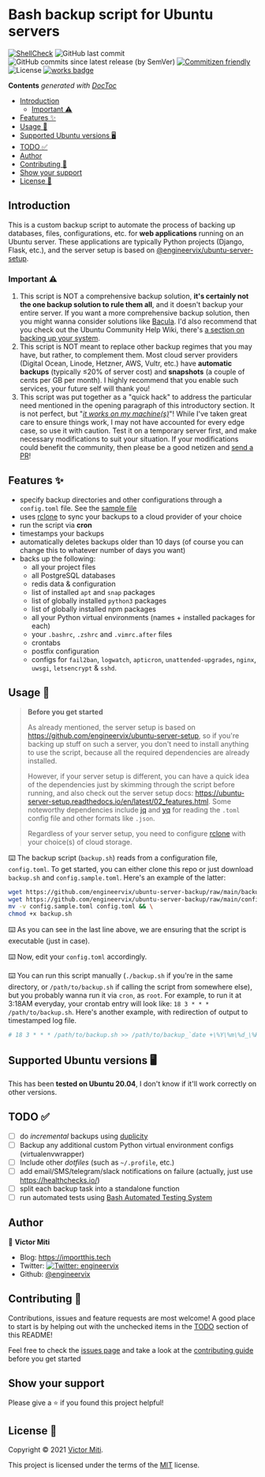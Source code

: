 # Bash backup script for Ubuntu servers

[![ShellCheck](https://github.com/engineervix/ubuntu-server-backup/actions/workflows/main.yml/badge.svg)](https://github.com/engineervix/ubuntu-server-backup/actions/workflows/main.yml)
![GitHub last commit](https://img.shields.io/github/last-commit/engineervix/ubuntu-server-backup)
![GitHub commits since latest release (by SemVer)](https://img.shields.io/github/commits-since/engineervix/ubuntu-server-backup/latest/main)
[![Commitizen friendly](https://img.shields.io/badge/commitizen-friendly-brightgreen.svg)](http://commitizen.github.io/cz-cli/)
![License](https://img.shields.io/github/license/engineervix/ubuntu-server-backup)
[![works badge](https://cdn.jsdelivr.net/gh/nikku/works-on-my-machine@v0.2.0/badge.svg)](https://github.com/nikku/works-on-my-machine)

<!-- START doctoc generated TOC please keep comment here to allow auto update -->
<!-- DON'T EDIT THIS SECTION, INSTEAD RE-RUN doctoc TO UPDATE -->
**Contents**  *generated with [DocToc](https://github.com/thlorenz/doctoc)*

- [Introduction](#introduction)
  - [Important ⚠️](#important-)
- [Features ✨](#features-)
- [Usage 🚀](#usage-)
- [Supported Ubuntu versions 🖥️](#supported-ubuntu-versions-)
- [TODO ✅](#todo-)
- [Author](#author)
- [Contributing 🤝](#contributing-)
- [Show your support](#show-your-support)
- [License 📝](#license-)

<!-- END doctoc generated TOC please keep comment here to allow auto update -->

## Introduction

This is a custom backup script to automate the process of backing up databases, files, configurations, etc. for **web applications** running on an Ubuntu server. These applications are typically Python projects (Django, Flask, etc.), and the server setup is based on [@engineervix/ubuntu-server-setup](https://github.com/engineervix/ubuntu-server-setup).

### Important ⚠️

1. This script is NOT a comprehensive backup solution, **it's certainly not the one backup solution to rule them all**, and it doesn't backup your entire server. If you want a more comprehensive backup solution, then you might wanna consider solutions like [Bacula](https://www.bacula.org/). I'd also recommend that you check out the Ubuntu Community Help Wiki, there's [a section on backing up your system](https://help.ubuntu.com/community/BackupYourSystem).
2. This script is NOT meant to replace other backup regimes that you may have, but rather, to complement them. Most cloud server providers (Digital Ocean, Linode, Hetzner, AWS, Vultr, etc.) have **automatic backups** (typically ≤20% of server cost) and **snapshots** (a couple of cents per GB per month). I highly recommend that you enable such services, your future self will thank you!
3. This script was put together as a "quick hack" to address the particular need mentioned in the opening paragraph of this introductory section. It is not perfect, but "[_it works on my machine(s)_](https://www.kevinwanke.com/why-you-should-never-use-the-phrase-but-it-works-on-my-machine/)"! While I've taken great care to ensure things work, I may not have accounted for every edge case, so use it with caution. Test it on a temporary server first, and make necessary modifications to suit your situation. If your modifications could benefit the community, then please be a good netizen and [send a PR](https://github.com/engineervix/ubuntu-server-backup/pulls)!

## Features ✨

- specify backup directories and other configurations through a `config.toml` file. See the [sample file](config.sample.toml)
- uses [rclone](https://rclone.org/) to sync your backups to a cloud provider of your choice
- run the script via **cron**
- timestamps your backups
- automatically deletes backups older than 10 days (of course you can change this to whatever number of days you want)
- backs up the following:
  - all your project files
  - all PostgreSQL databases
  - redis data & configuration
  - list of installed `apt` and `snap` packages
  - list of globally installed `python3` packages
  - list of globally installed npm packages
  - all your Python virtual environments (names + installed packages for each)
  - your `.bashrc`, `.zshrc` and `.vimrc.after` files
  - crontabs
  - postfix configuration
  - configs for `fail2ban`, `logwatch`, `apticron`, `unattended-upgrades`, `nginx`, `uwsgi`, `letsencrypt` & `sshd`.

## Usage 🚀

> **Before you get started**
>
> As already mentioned, the server setup is based on <https://github.com/engineervix/ubuntu-server-setup>, so if you're backing up stuff on such a server, you don't need to install anything to use the script, because all the required dependencies are already installed.
>
> However, if your server setup is different, you can have a quick idea of the dependencies just by skimming through the script before running, and also check out the server setup docs: <https://ubuntu-server-setup.readthedocs.io/en/latest/02_features.html>. Some noteworthy dependencies include [jq](https://stedolan.github.io/jq/) and [yq](https://kislyuk.github.io/yq/) for reading the `.toml` config file and other formats like `.json`.
>
> Regardless of your server setup, you need to configure [rclone](https://rclone.org/) with your choice(s) of cloud storage.

⌨️ The backup script (`backup.sh`) reads from a configuration file, `config.toml`. To get started, you can either clone this repo or just download `backup.sh` and `config.sample.toml`. Here's an example of the latter:

```bash
wget https://github.com/engineervix/ubuntu-server-backup/raw/main/backup.sh && \
wget https://github.com/engineervix/ubuntu-server-backup/raw/main/config.sample.toml && \
mv -v config.sample.toml config.toml && \
chmod +x backup.sh
```

⌨️ As you can see in the last line above, we are ensuring that the script is executable (just in case).

⌨️ Now, edit your `config.toml` accordingly.

⌨️ You can run this script manually (`./backup.sh` if you're in the same directory, or `/path/to/backup.sh` if calling the script from somewhere else), but you probably wanna run it via `cron`, as `root`. For example, to run it at 3:18AM everyday, your crontab entry will look like: `18 3 * * * /path/to/backup.sh`. Here's another example, with redirection of output to timestamped log file.

```bash
# 18 3 * * * /path/to/backup.sh >> /path/to/backup_`date +\%Y\%m\%d_\%H\%M\%S`.log 2>&1
```

## Supported Ubuntu versions 🖥️

This has been **tested on Ubuntu 20.04**, I don't know if it'll work correctly on other versions.

## TODO ✅

- [ ] do *incremental* backups using [duplicity](https://duplicity.gitlab.io/duplicity-web/index.html)
- [ ] Backup any additional custom Python virtual environment configs (virtualenvwrapper)
- [ ] Include other *dotfiles* (such as `~/.profile`, etc.)
- [ ] add email/SMS/telegram/slack notifications on failure (actually, just use <https://healthchecks.io/>)
- [ ] split each backup task into a standalone function
- [ ] run automated tests using [Bash Automated Testing System](https://github.com/bats-core/bats-core)

## Author

👤 **Victor Miti**

- Blog: <https://importthis.tech>
- Twitter: [![Twitter: engineervix](https://img.shields.io/twitter/follow/engineervix.svg?style=social)](https://twitter.com/engineervix)
- Github: [@engineervix](https://github.com/engineervix)

## Contributing 🤝

Contributions, issues and feature requests are most welcome! A good place to start is by helping out with the unchecked items in the [TODO](#todo-) section of this README!

Feel free to check the [issues page](https://github.com/engineervix/ubuntu-server-backup/issues) and take a look at the [contributing guide](CONTRIBUTING.md) before you get started

## Show your support

Please give a ⭐️ if you found this project helpful!

## License 📝

Copyright © 2021 [Victor Miti](https://github.com/engineervix).

This project is licensed under the terms of the [MIT](https://github.com/engineervix/ubuntu-server-backup/blob/main/LICENSE) license.

